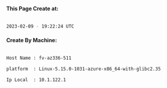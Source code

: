
   
#### This Page Create at:

```bash

2023-02-09 - 19:22:24 UTC

```

#### Create By Machine:

```bash

Host Name : fv-az336-511

platform  : Linux-5.15.0-1031-azure-x86_64-with-glibc2.35

Ip Local  : 10.1.122.1

```

